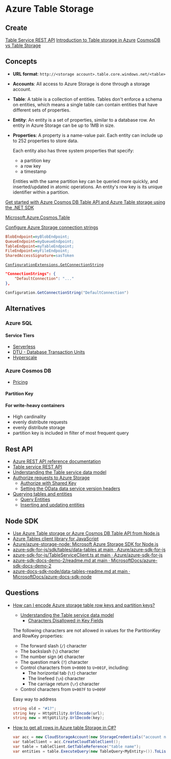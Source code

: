 # Azure Table Storage

## Create

[Table Service REST API](https://docs.microsoft.com/en-us/rest/api/storageservices/table-service-rest-api)
[Introduction to Table storage in Azure](https://docs.microsoft.com/en-us/azure/storage/tables/table-storage-overview)
[CosmosDB vs Table Storage](https://docs.microsoft.com/en-us/azure/cosmos-db/table-api-faq#table-api-vs-table-storage)

## Concepts

* **URL format**: `http://<storage account>.table.core.windows.net/<table>`
* **Accounts**: All access to Azure Storage is done through a storage account.
* **Table**: A table is a collection of entities. Tables don't enforce a schema on entities, which means a single table can contain entities that have different sets of properties.
* **Entity**: An entity is a set of properties, similar to a database row. An entity in Azure Storage can be up to 1MB in size.
* **Properties**: A property is a name-value pair. Each entity can include up to 252 properties to store data.

  Each entity also has three system properties that specify:

  * a partition key
  * a row key
  * a timestamp

  Entities with the same partition key can be queried more quickly, and inserted/updated in atomic operations. An entity's row key is its unique identifier within a partition.


[Get started with Azure Cosmos DB Table API and Azure Table storage using the .NET SDK](https://docs.microsoft.com/en-us/azure/cosmos-db/tutorial-develop-table-dotnet)

[Microsoft.Azure.Cosmos.Table](https://www.nuget.org/packages/Microsoft.Azure.Cosmos.Table)

[Configure Azure Storage connection strings](https://docs.microsoft.com/en-us/azure/storage/common/storage-configure-connection-string)

```ini
BlobEndpoint=myBlobEndpoint;
QueueEndpoint=myQueueEndpoint;
TableEndpoint=myTableEndpoint;
FileEndpoint=myFileEndpoint;
SharedAccessSignature=sasToken
```

[`ConfigurationExtensions.GetConnectionString`](https://docs.microsoft.com/en-us/dotnet/api/microsoft.extensions.configuration.configurationextensions.getconnectionstring?view=dotnet-plat-ext-3.1)

```json
"ConnectionStrings": {
    "DefaultConnection": "..."
},
```

```cs
Configuration.GetConnectionString("DefaultConnection")
```


## Alternatives

### Azure SQL

#### Service Tiers

* [Serverless](https://docs.microsoft.com/en-us/azure/azure-sql/database/serverless-tier-overview)
* [DTU - Database Transaction Units](https://docs.microsoft.com/en-us/azure/azure-sql/database/service-tiers-dtu)
* [Hyperscale](https://docs.microsoft.com/en-us/azure/azure-sql/database/service-tier-hyperscale)


### Azure Cosmos DB

* [Pricing](https://azure.microsoft.com/en-us/pricing/details/cosmos-db/)

#### Partition Key

#### For write-heavy containers

* High cardinality
* evenly distribute requests
* evenly distribute storage
* partition key is included in filter of most frequent query


## Rest API

* [Azure REST API reference documentation](https://docs.microsoft.com/en-us/rest/api/azure/)
* [Table service REST API](https://docs.microsoft.com/en-us/rest/api/storageservices/table-service-rest-api)
* [Understanding the Table service data model](https://docs.microsoft.com/en-us/rest/api/storageservices/understanding-the-table-service-data-model)
* [Authorize requests to Azure Storage](https://docs.microsoft.com/en-us/rest/api/storageservices/authorize-requests-to-azure-storage)
  * [Authorize with Shared Key](https://docs.microsoft.com/en-us/rest/api/storageservices/authorize-with-shared-key)
  * [Setting the OData data service version headers](https://docs.microsoft.com/en-us/rest/api/storageservices/setting-the-odata-data-service-version-headers)
* [Querying tables and entities](https://docs.microsoft.com/en-us/rest/api/storageservices/querying-tables-and-entities)
  * [Query Entities](https://docs.microsoft.com/en-us/rest/api/storageservices/query-entities)
  * [Inserting and updating entities](https://docs.microsoft.com/en-us/rest/api/storageservices/inserting-and-updating-entities)

## Node SDK

* [Use Azure Table storage or Azure Cosmos DB Table API from Node.js](https://docs.microsoft.com/en-us/azure/cosmos-db/table/how-to-use-nodejs)
* [Azure Tables client library for JavaScript](https://docs.microsoft.com/en-us/javascript/api/overview/azure/data-tables-readme?view=azure-node-latest)
* [Azure/azure-storage-node: Microsoft Azure Storage SDK for Node.js](https://github.com/Azure/azure-storage-node)
* [azure-sdk-for-js/sdk/tables/data-tables at main · Azure/azure-sdk-for-js](https://github.com/Azure/azure-sdk-for-js/tree/main/sdk/tables/data-tables)
* [azure-sdk-for-js/TableServiceClient.ts at main · Azure/azure-sdk-for-js](https://github.com/Azure/azure-sdk-for-js/blob/main/sdk/tables/data-tables/src/TableServiceClient.ts)
* [azure-sdk-docs-demo-2/readme.md at main · MicrosoftDocs/azure-sdk-docs-demo-2](https://github.com/MicrosoftDocs/azure-sdk-docs-demo-2/blob/main/reference-docs/tables/azure-data-tables/readme.md)
* [azure-docs-sdk-node/data-tables-readme.md at main · MicrosoftDocs/azure-docs-sdk-node](https://github.com/MicrosoftDocs/azure-docs-sdk-node/blob/main/docs-ref-services/preview/data-tables-readme.md)

## Questions

* [How can I encode Azure storage table row keys and partition keys?](https://stackoverflow.com/q/21144694/1366033)

  * [Understanding the Table service data model](https://docs.microsoft.com/en-us/rest/api/storageservices/Understanding-the-Table-Service-Data-Model)
    * [Characters Disallowed in Key Fields](https://docs.microsoft.com/en-us/rest/api/storageservices/understanding-the-table-service-data-model#characters-disallowed-in-key-fields)

  The following characters are not allowed in values for the PartitionKey and RowKey properties:

  * The forward slash (`/`) character
  * The backslash (`\`) character
  * The number sign (`#`) character
  * The question mark (`?`) character
  * Control characters from `U+0000` to `U+001F`, including:
    * The horizontal tab (`\t`) character
    * The linefeed (`\n`) character
    * The carriage return (`\r`) character
  * Control characters from `U+007F` to `U+009F`

  Easy way to address

  ```cs
  string old = "#1?";
  string key = HttpUtility.UrlEncode(url);
  string new = HttpUtility.UrlDecode(key);
  ```

* [How to get all rows in Azure table Storage in C#?](https://stackoverflow.com/q/23940246/1366033)

  ```cs
  var acc = new CloudStorageAccount(new StorageCredentials("account name", "account key"), true);
  var tableClient = acc.CreateCloudTableClient();
  var table = tableClient.GetTableReference("table name");
  var entities = table.ExecuteQuery(new TableQuery<MyEntity>()).ToList();
  ```
